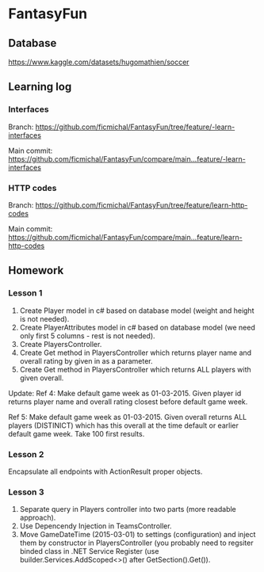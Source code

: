 # FantasyFun

## Database

https://www.kaggle.com/datasets/hugomathien/soccer

## Learning log

### Interfaces
Branch: https://github.com/ficmichal/FantasyFun/tree/feature/-learn-interfaces

Main commit: https://github.com/ficmichal/FantasyFun/compare/main...feature/-learn-interfaces

### HTTP codes
Branch: https://github.com/ficmichal/FantasyFun/tree/feature/learn-http-codes

Main commit: https://github.com/ficmichal/FantasyFun/compare/main...feature/learn-http-codes

## Homework

### Lesson 1

1. Create Player model in c# based on database model (weight and height is not needed).
2. Create PlayerAttributes model in c# based on database model (we need only first 5 columns - rest is not needed).
3. Create PlayersController.
4. Create Get method in PlayersController which returns player name and overall rating by given in as a parameter.
5. Create Get method in PlayersController which returns ALL players with given overall.

Update:
Ref 4:
Make default game week as 01-03-2015. Given player id returns player name and overall rating closest before default game week.

Ref 5:
Make default game week as 01-03-2015. Given overall returns ALL players (DISTINICT) which has this overall at the time default or earlier default game week. Take 100 first results.

### Lesson 2

Encapsulate all endpoints with ActionResult proper objects.

### Lesson 3

1. Separate query in Players controller into two parts (more readable approach).
2. Use Depencendy Injection in TeamsController.
3. Move GameDateTime (2015-03-01) to settings (configuration) and inject them by constructor in PlayersController (you probably need to regsiter binded class in .NET Service Register (use builder.Services.AddScoped<>() after GetSection().Get()).
